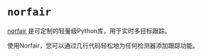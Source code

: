 # `norfair`

[norfair](https://github.com/tryolabs/norfair) 是可定制的轻量级Python库，用于实时多目标跟踪。

使用Norfair，您可以通过几行代码轻松地为任何检测器添加跟踪功能。


